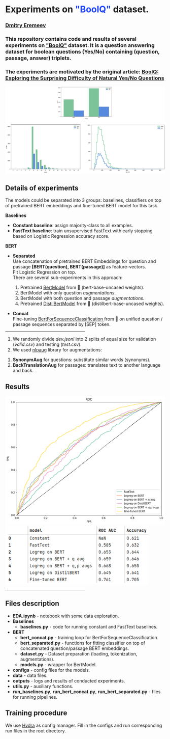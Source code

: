 # Experiments on <font color=#1F45FC> "BoolQ" </font> dataset.
### <a href="https://github.com/d-eremeev/">Dmitry Eremeev</a>

### This repository contains code and results of several experiments on <a href="https://github.com/google-research-datasets/boolean-questions">"BoolQ"</a> dataset. It is a question answering dataset for boolean questions (Yes/No) containing  (question, passage, answer) triplets.

### The experiments are motivated by the original article: <a href="https://arxiv.org/abs/1905.10044"> BoolQ: Exploring the Surprising Difficulty of Natural Yes/No Questions
 </a>

<img src="images/eda.jpg" width="900"/>

## Details of experiments

The models could be separated into 3 groups: baselines, classifiers on top of pretrained BERT embeddings and fine-tuned BERT model for this task.

**Baselines**
- **Constant baseline**: assign majority-class to all examples.
- **FastText baseline**: train unsupervised FastText with early stopping based on Logistic Regression accuracy score.

**BERT**
- **Separated** <br>
  Use concatenation of pretrained BERT Embeddings for question and passage **[BERT(question), BERT(passage)]** as feature-vectors. <br>
  Fit Logistic Regression on top. <br>
  There are several sub-experiments in this approach:
  1) Pretrained <a href="https://huggingface.co/transformers/model_doc/bert.html"> BertModel</a> from 🤗 (bert-base-uncased weights).
  2) BertModel with only question *augmentations*.
  3) BertModel with both question and passage *augmentations*.
  4) Pretrained <a href="https://huggingface.co/transformers/model_doc/distilbert.html"> DistilBertModel</a> from 🤗 (distilbert-base-uncased weights).

- **Concat** <br>
  Fine-tuning <a href="https://huggingface.co/transformers/model_doc/bert.html#bertforsequenceclassification"> BertForSequenceClassification </a> from 🤗 on unified question / passage sequences separated by [SEP] token.

<hr style="width:50%;text-align:left;margin-left:0">

1) We randomly divide *dev.jsonl* into 2 splits of equal size for validation (*valid.csv*) and testing (*test.csv*).
2) We used <a href="https://github.com/makcedward/nlpaug">nlpaug</a> library for augmentations:
  1. **SynonymAug** for questions: substitute similar words (synonyms).
  2. **BackTranslationAug** for passages: translates text to another language and back.

## Results
<img src="images/roc_auc.png" width="600"/>
<img src="images/results_table.png" width="450"/>

<hr style="width:50%;text-align:left;margin-left:0">

## Files description
- **EDA.ipynb** - notebook with some data exploration.
- **Baselines**
  - **baselines.py** - code for running constant and FastText baselines.
- **BERT**
  - **bert_concat.py** - training loop for BertForSequenceClassification.
  - **bert_separated.py** - functions for fitting classifier on top of concatenated question/passage BERT embeddings.
  - **dataset.py** - Dataset preparation (loading, tokenization, augmentations).
  - **models.py** - wrapper for BertModel.
- **configs** - config files for the models.
- **data** - data files.
- **outputs** - logs and results of conducted experiments.
- **utils.py** - auxiliary functions.
- **run_baselines.py**, **run_bert_concat.py**, **run_bert_separated.py** - files for running pipelines.
## Training procedure
We use <a href="https://github.com/facebookresearch/hydra">Hydra</a> as config manager. Fill in the configs and run corresponding run files in the root directory.
